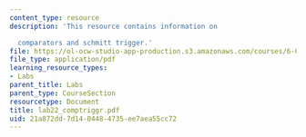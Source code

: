 ```yaml
---
content_type: resource
description: 'This resource contains information on

  comparators and schmitt trigger.'
file: https://ol-ocw-studio-app-production.s3.amazonaws.com/courses/6-071j-introduction-to-electronics-signals-and-measurement-spring-2006/21a872dd7d1404484735ee7aea55cc72_lab22_comptriggr.pdf
file_type: application/pdf
learning_resource_types:
- Labs
parent_title: Labs
parent_type: CourseSection
resourcetype: Document
title: lab22_comptriggr.pdf
uid: 21a872dd-7d14-0448-4735-ee7aea55cc72
---
```

